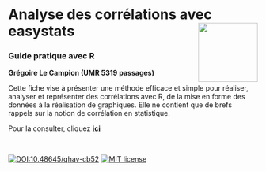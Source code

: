 # Analyse des corrélations avec easystats [<img src="https://rzine.fr/img/Rzine_logo.png"  align="right" width="120"/>](http://rzine.fr/)
### Guide pratique avec R
**Grégoire Le Campion (UMR 5319 passages)**
<br/>  

Cette fiche vise à présenter une méthode efficace et simple pour réaliser, analyser et représenter des corrélations avec R, de la mise en forme des données à la réalisation de graphiques. Elle ne contient que de brefs rappels sur la notion de corrélation en statistique.

Pour la consulter, cliquez [**ici**](https://rzine.fr/docs/20200526_glecampion_initiation_aux_correlations/index.html)


<br/>  

[![DOI:10.48645/qhav-cb52](https://zenodo.org/badge/DOI/10.48645/qhav-cb52.svg)](https://doi.org/10.48645/qhav-cb52)
[![MIT license](https://img.shields.io/badge/License-MIT-blue.svg)](https://lbesson.mit-license.org/)
